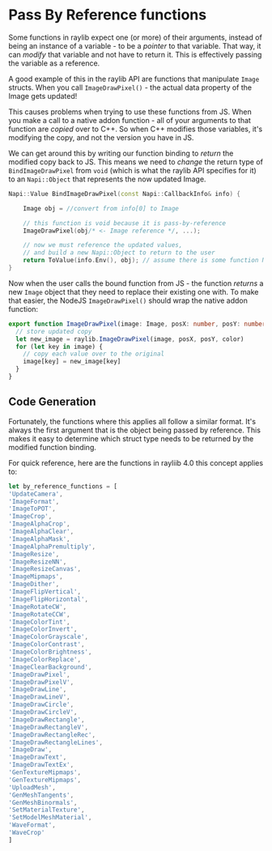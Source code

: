 # Pass By Reference functions
Some functions in raylib expect one (or more) of their arguments, instead of being an instance of a variable - to be a _pointer_ to that variable. That way, it can _modify_ that variable and not have to return it. This is effectively passing the variable as a reference.

A good example of this in the raylib API are functions that manipulate `Image` structs. When you call `ImageDrawPixel()` - the actual data property of the Image gets updated!

This causes problems when trying to use these functions from JS. When you make a call to a native addon function - all of your arguments to that function are _copied_ over to C++. So when C++ modifies those variables, it's modifying the copy, and not the version you have in JS. 

We can get around this by writing our function binding to _return_ the modified copy back to JS. This means we need to _change_ the return type of `BindImageDrawPixel` from `void` (which is what the raylib API specifies for it) to an `Napi::Object` that represents the now updated Image.

```cpp
Napi::Value BindImageDrawPixel(const Napi::CallbackInfo& info) {

	Image obj = //convert from info[0] to Image

	// this function is void because it is pass-by-reference
	ImageDrawPixel(obj/* <- Image reference */, ...);

	// now we must reference the updated values,
	// and build a new Napi::Object to return to the user
	return ToValue(info.Env(), obj); // assume there is some function Napi::Value ToValue(napi_env env, Image obj) {}
}
```
Now when the user calls the bound function from JS - the function _returns_ a new `Image` object that they need to replace their existing one with. To make that easier, the NodeJS `ImageDrawPixel()` should wrap the native addon function:
```ts
export function ImageDrawPixel(image: Image, posX: number, posY: number, color: Color) {
  // store updated copy
  let new_image = raylib.ImageDrawPixel(image, posX, posY, color)
  for (let key in image) {
    // copy each value over to the original
    image[key] = new_image[key]
  }
}
```

## Code Generation
Fortunately, the functions where this applies all follow a similar format. It's always the first argument that is the object being passed by reference. This makes it easy to determine which struct type needs to be returned by the modified function binding.

For quick reference, here are the functions in rayliib 4.0 this concept applies to:
```js
let by_reference_functions = [
'UpdateCamera',
'ImageFormat',
'ImageToPOT',
'ImageCrop',
'ImageAlphaCrop',
'ImageAlphaClear',
'ImageAlphaMask',
'ImageAlphaPremultiply',
'ImageResize',
'ImageResizeNN',
'ImageResizeCanvas',
'ImageMipmaps',
'ImageDither',
'ImageFlipVertical',
'ImageFlipHorizontal',
'ImageRotateCW',
'ImageRotateCCW',
'ImageColorTint',
'ImageColorInvert',
'ImageColorGrayscale',
'ImageColorContrast',
'ImageColorBrightness',
'ImageColorReplace',
'ImageClearBackground',
'ImageDrawPixel',
'ImageDrawPixelV',
'ImageDrawLine',
'ImageDrawLineV',
'ImageDrawCircle',
'ImageDrawCircleV',
'ImageDrawRectangle',
'ImageDrawRectangleV',
'ImageDrawRectangleRec',
'ImageDrawRectangleLines',
'ImageDraw',
'ImageDrawText',
'ImageDrawTextEx',
'GenTextureMipmaps',
'GenTextureMipmaps',
'UploadMesh',
'GenMeshTangents',
'GenMeshBinormals',
'SetMaterialTexture',
'SetModelMeshMaterial',
'WaveFormat',
'WaveCrop'
]
```